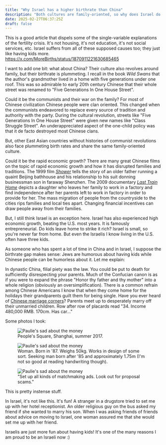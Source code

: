 ```yaml
---
title: "Why Israel has a higher birthrate than China"
description: "Both cultures are family-oriented, so why does Israel do so much better?"
date: 2025-02-27T06:37:25Z
draft: false
---
```


This is a good article that dispels some of the single-variable explanations of the fertility crisis. It's not housing, it's not education, it's not social services, etc. Israel suffers from all of these supposed causes too; they just like having kids more. https://x.com/MoreBirths/status/1870911221630685465

I want to add one bit: what about China? Their culture also revolves around family, but their birthrate is plummeting. I recall in the book *Wild Swans* that the author's grandmother lived in a home with five generations under one roof. This was so admirable to early 20th century Chinese that their whole street was renamed to "Five Generations In One House Street".

Could it be the communists and their war on the family? For most of Chinese civilization Chinese people were clan oriented. This changed when the communists endeavored to replace every source of tradition and authority with the party. During the cultural revolution, streets like "Five Generations In One House Street" were given new names like "Class Struggle Street". An underappreciated aspect of the one-child policy was that it de facto destroyed most Chinese clans. 

But, other East Asian countries without histories of communist revolutions also face plummeting birth rates and share the same family-oriented culture.

Could it be the rapid economic growth? There are many great Chinese films on the topic of rapid economic growth and how it has disrupted families and traditions. The 1999 film [*Shower*](https://www.youtube.com/watch?v=qcwZfUMDB0w) tells the story of an older father running a quaint Beijing bathhouse and his relationship to his suit donning businessman son in faraway Shenzhen. The 2009 documentary [*Last Train Home*](https://www.youtube.com/watch?v=q07bMuQLrbY) depicts a daughter who leaves her family to work in a factory and find independence after her parents left to work in factory in order to provide for her. The mass migration of people from the countryside to the cities rips families and local ties apart. Changing financial incentives can draw people away from their families.

But, I still think Israel is an exception here. Israel has also experienced high economic growth, beating the U.S. most years. It is famously entrepreneurial. Do kids leave home to strike it rich? Israel is small, so you're never far from home. But even the Israelis I know living in the U.S. often have three kids.

As someone who has spent a lot of time in China and in Israel, I suppose the birthrate gap makes sense: Jews are humorous about having kids while Chinese people can be humorless about it. Let me explain:

In dynastic China, filial piety was the law. You could be put to death for sufficiently disrespecting your parents. Much of the Confucian canon is as if you were to expand the phrase "Honor thy father and thy mother" into a whole religion (obviously an oversimplification). There is a common refrain among Chinese Americans I know that when they come home for the holidays their grandparents guilt them for being single. Have you ever heard of [Chinese marriage corners](https://en.wikipedia.org/wiki/Shanghai_Marriage_Market)? Parents meet up to desperately marry off their unmarried children. Row after row of placards read "34. Income 480,000 RMB. 170cm. Has car..."

Some photos I took:

<div class="container">
    <figure>
        <img src="/assets/births/market.jpg" 
             alt="Paulie's sad about the money" 
             style="max-width: 100%; height: auto;">
        <figcaption>People's Square, Shanghai, summer 2017.</figcaption>
    </figure>
    <figure>
        <img src="/assets/births/ad.png" 
             alt="Paulie's sad about the money" 
             style="max-width: 100%; height: auto;">
        <figcaption>Woman. Born in '87. Weighs 50kg. Works in design of some sort. Seeking man born after '85 and approximately 1.75m (I'm not so good at reading handwriting though). </figcaption>
    </figure>
    <figure>
        <img src="/assets/births/banner.jpg" 
             alt="Paulie's sad about the money" 
             style="max-width: 100%; height: auto;">
        <figcaption>"Set up all kinds of matchmaking ads. Look out for proposal scams."</figcaption>
    </figure>
</div>

This is pretty instense stuff. 

In Israel, it's not like this. It's fun! A stranger in a drugstore tried to set me up with her hotel receptionist. An older religious guy on the bus asked my friend if she wanted to marry his son. When I was asking friends of friends about advice on moving to Israel, one woman assured me that she would set me up with her friend.

Israelis are just more fun about having kids! It's one of the many reasons I am proud to be an Israeli now :)
